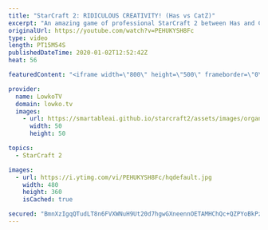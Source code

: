```yaml
---
title: "StarCraft 2: RIDICULOUS CREATIVITY! (Has vs CatZ)"
excerpt: "An amazing game of professional StarCraft 2 between Has and CatZ. Since both players love playing a style that's different from the StarCraft 2 meta, this game quickly turns into some of the most creative SC2 that I've ever seen.  In this Zerg versus Protoss we have a Proxy Hatchery, Proxy Stargate (with"
originalUrl: https://youtube.com/watch?v=PEHUKYSH8Fc
type: video
length: PT15M54S
publishedDateTime: 2020-01-02T12:52:42Z
heat: 56

featuredContent: "<iframe width=\"800\" height=\"500\" frameborder=\"0\" src=\"https://www.youtube.com/embed/PEHUKYSH8Fc\" allow=\"accelerometer; autoplay; encrypted-media; gyroscope; picture-in-picture\" allowfullscreen></iframe>"

provider:
  name: LowkoTV
  domain: lowko.tv
  images:
    - url: https://smartableai.github.io/starcraft2/assets/images/organizations/lowko.tv-50x50.jpg
      width: 50
      height: 50

topics:
  - StarCraft 2

images:
  - url: https://i.ytimg.com/vi/PEHUKYSH8Fc/hqdefault.jpg
    width: 480
    height: 360
    isCached: true

secured: "BmnXzIgqQTudLT8n6FVXWNuH9Ut20d7hgwGXneennOETAMHChQc+QZPYoBkPzBpeJr8byVmDr/QSoE09cjNye6CoYwdSu7BlzxU/GnkQAkb3wbN42Y6Y5q6fUNd2FRcCH0GhD/W14YdKESGE+TeeWlzGevEupYh31YHfMA/dLgLrXfp8x0muj8cq4sqGQdhaCTjpNvmZSLEyCWAlec6O7US3BahvxWFW8ObNZ576/z0ZIQiWSe64jdeONugk4Q+mEbGPx4sBPdKih1Jbsi7VXgu9SMDINqVoayk4ynPTINieLemONfALVBgJRD6Dtq8mCB+7O/SOWzPnPk16XHwA1XRrM2TNHAXlLeVwoRYy3shtHOuDIWgRdVqMu254tmSPXtrvdK3FV9y73xpHP/w0DdLMo9gCatTAmIfmTh214qBatxePY/59ps0BYTQbiu0I;7tlAiumtgASN67HxF0I7nA=="
---
```


